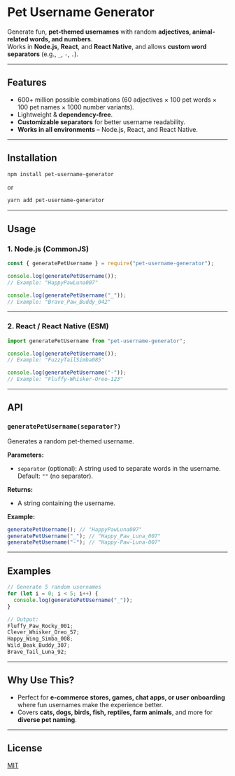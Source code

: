 # Pet Username Generator

Generate fun, **pet-themed usernames** with random **adjectives, animal-related words, and numbers**.  
Works in **Node.js**, **React**, and **React Native**, and allows **custom word separators** (e.g., `_`, `-`, `.`).

---

## Features

- 600+ million possible combinations (60 adjectives × 100 pet words × 100 pet names × 1000 number variants).
- Lightweight & **dependency-free**.
- **Customizable separators** for better username readability.
- **Works in all environments** – Node.js, React, and React Native.

---

## Installation

```bash
npm install pet-username-generator
```

or

```bash
yarn add pet-username-generator
```

---

## Usage

### 1. Node.js (CommonJS)

```javascript
const { generatePetUsername } = require("pet-username-generator");

console.log(generatePetUsername());
// Example: "HappyPawLuna007"

console.log(generatePetUsername("_"));
// Example: "Brave_Paw_Buddy_042"
```

---

### 2. React / React Native (ESM)

```javascript
import generatePetUsername from "pet-username-generator";

console.log(generatePetUsername());
// Example: "FuzzyTailSimba085"

console.log(generatePetUsername("-"));
// Example: "Fluffy-Whisker-Oreo-123"
```

---

## API

### `generatePetUsername(separator?)`

Generates a random pet-themed username.

**Parameters:**

- `separator` (optional): A string used to separate words in the username.  
  Default: `""` (no separator).

**Returns:**

- A string containing the username.

**Example:**

```javascript
generatePetUsername(); // "HappyPawLuna007"
generatePetUsername("_"); // "Happy_Paw_Luna_007"
generatePetUsername("-"); // "Happy-Paw-Luna-007"
```

---

## Examples

```javascript
// Generate 5 random usernames
for (let i = 0; i < 5; i++) {
  console.log(generatePetUsername("_"));
}

// Output:
Fluffy_Paw_Rocky_001;
Clever_Whisker_Oreo_57;
Happy_Wing_Simba_008;
Wild_Beak_Buddy_307;
Brave_Tail_Luna_92;
```

---

## Why Use This?

- Perfect for **e-commerce stores, games, chat apps, or user onboarding** where fun usernames make the experience better.
- Covers **cats, dogs, birds, fish, reptiles, farm animals**, and more for **diverse pet naming**.

---

## License

[MIT](LICENSE)
